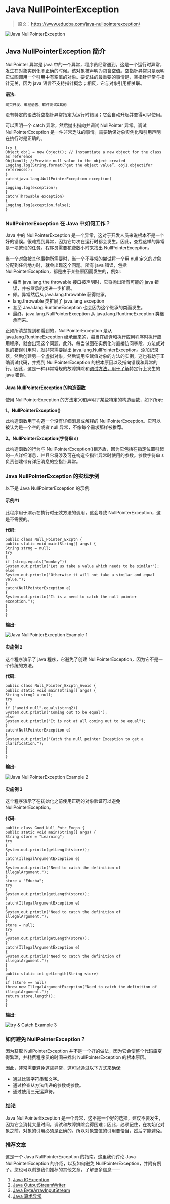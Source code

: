 # Java NullPointerException

> 原文：<https://www.educba.com/java-nullpointerexception/>

![Java NullPointerException](img/c251414a756e438e8e926d5ffefc1f9a.png)



## Java NullPointerException 简介

NullPointer 异常是 java 中的一个异常，程序员经常遇到。这是一个运行时异常，发生在对象实例化不正确的时候。该对象被声明为包含空值。空指针异常只是表明它试图调用一个引用中有空值的对象。要记住的最重要的事情是，空指针异常与指针无关，因为 java 语言不支持指针概念；相反，它与对象引用相关联。

**语法:**

<small>网页开发、编程语言、软件测试&其他</small>

没有特定的语法将空指针异常指定为运行时错误；它会自动升起并变得可以使用。

可以声明一个 catch 异常，然后抛出指向并调试 NullPointer 异常。调试 NullPointerException 是一件非常乏味的事情。需要确保对象实例化和引用声明在执行时是正确的。

```
try {
Object obj1 = new Object(); // Instantiate a new object for the class as reference
Obj1=null; //Provide null value to the object created
Logging.log(String.format(“get the object value”, obj1.object1for reference));
}
catch(java.lang.NullPointerException exception)
{
Logging.log(exception);
}
catch(Throwable exception)
{
Logging.log(exception,false);
}
```

### NullPointerException 在 Java 中如何工作？

Java 中的 NullPointerException 是一个异常，这对于开发人员来说根本不是一个好的错误。很难找到异常，因为它每次在运行时都会发生。因此，查找这样的异常是一项繁琐的任务。程序员需要花费数小时来找出 NullPointerException。

当一个对象被其他事物所需要时，当一个不寻常的尝试将一个用 null 定义的对象分配到任何地方时，就会出现这个问题。所有 java 错误，包括 NullPointerException，都是由于某些原因而发生的，例如:

*   每当 java.lang.the throwable 接口被声明时，它将抛出所有可能的 java 错误，并被继承的类进一步扩展。
*   郎。异常然后从 java.lang.throwable 获得继承。
*   lang.throwable 类扩展了 java.lang.exception
*   甚至 Java.lang.RuntimeException 也会因为这个继承的类而发生。
*   最终，java.lang.NullPointerException 从 java.lang.RuntimeException 类继承而来。

正如所清楚提到和看到的，NullPointerException 是从 java.lang.RuntimeException 继承而来的，每当在编译和执行应用程序时执行应用程序，就会出现这个问题。此外，每当试图在实例化时直接访问字段、方法或对象的错误引用时，就非常需要抛出 java.lang.NullPointerException。添加记录器，然后创建另一个虚拟对象，然后调用空赋值对象的方法的实例，这也有助于正确调试代码，并找到 NullPointerException 的根本原因以及指向错误和异常的行。因此，这是一种非常常规的故障排除和[调试方法，用于了解](https://www.educba.com/what-is-debugging/)特定行上发生的 java 错误。

#### Java NullPointerException 的构造函数

使用 NullPointerException 的方法定义和声明了某些特定的构造函数，如下所示:

**1。NullPointerException()**

此构造函数用于构造一个没有详细消息或解释的 NullPointerException。它可以被认为是一个空的或者 null 异常，不像每个需求那样被推荐。

**2。NullPointerException(字符串 s)**

此构造函数的行为与 NullPointerException()相矛盾，因为它包括在指定位置引起的一点详细消息，并且它将涉及可在构造空指针异常时使用的参数。参数字符串 s 负责创建带有详细消息的空指针异常。

### Java NullPointerException 的实现示例

以下是 Java NullPointerException 的示例:

#### 示例#1

此程序用于演示在执行时无效方法的调用，这会导致 NullPointerException，这是不需要的。

**代码:**

```
public class Null_Pointer_Excptn {
public static void main(String[] args) {
String strng = null;
try
{
if (strng.equals("monkey"))
System.out.println("Let us take a value which needs to be similar");
else
System.out.println("Otherwise it will not take a similar and equal value.");
}
catch(NullPointerException e)
{
System.out.println("It is a need to catch the null pointer exception.");
}
}
}
```

**输出:**

![Java NullPointerException Example 1](img/5755924c498168ab4d84da2f104bf1f4.png)



#### 实施例 2

这个程序演示了 java 程序，它避免了创建 NullPointerException，因为它不是一个传统的方法。

**代码:**

```
public class Null_Pointer_Excptn_Avoid {
public static void main(String[] args) {
String strng2 = null;
try
{
if ("avoid_null".equals(strng2))
System.out.println("Coming out to be equal");
else
System.out.println("It is not at all coming out to be equal");
}
catch(NullPointerException e)
{
System.out.println("Catch the null pointer Exception to get a clarification.");
}
}
}
```

**输出:**

![Java NullPointerException Example 2](img/908c3505dd37710cd1a4c496d32ea70c.png)



#### 实施例 3

这个程序演示了在初始化之前使用正确的对象验证可以避免 NullPointerException。

**代码:**

```
public class Good_Null_Pntr_Excpn {
public static void main(String[] args) {
String store = "Learning";
try
{
System.out.println(getLength(store));
}
catch(IllegalArgumentException e)
{
System.out.println("Need to catch the definition of illegalArgument.");
}
store = "Educba";
try
{
System.out.println(getLength(store));
}
catch(IllegalArgumentException e)
{
System.out.println("Need to catch the definition of illegalArgument.");
}
store = null;
try
{
System.out.println(getLength(store));
}
catch(IllegalArgumentException e)
{
System.out.println("Need to catch the definition of illegalArgument.");
}
}
public static int getLength(String store)
{
if (store == null)
throw new IllegalArgumentException("Need to catch the definition of illegalArgument.");
return store.length();
}
}
```

**输出:**

![try & Catch Example 3](img/9e9dd602cdf344b8c38cdafda54081da.png)



### 如何避免 NullPointerException？

因为获取 NullPointerException 并不是一个好的做法，因为它会使整个代码库变得繁琐，并耗费程序员的时间来找出 NullPointerException 的根本原因。

因此，非常需要避免这些异常，这可以通过以下方式来确保:

*   通过比较字符串和文字。
*   通过检查从方法传递的参数或参数。
*   通过使用三元运算符。

### 结论

Java NullPointerException 是一个异常，这不是一个好的选择，建议不要发生，因为它会消耗大量时间。调试和故障排除变得困难；因此，必须记住，在初始化对象之前，对象的引用必须是正确的。所以对象空值的引用要恰当，然后才能避免。

### 推荐文章

这是一个 Java NullPointerException 的指南。这里我们讨论 Java NullPointerException 的介绍，以及如何避免 NullPointerException，并附有例子。您也可以浏览我们推荐的其他文章，了解更多信息——

1.  [Java IOException](https://www.educba.com/java-ioexception/)
2.  [Java OutputStreamWriter](https://www.educba.com/java-outputstreamwriter/)
3.  [Java ByteArrayInputStream](https://www.educba.com/java-bytearrayinputstream/)
4.  [Java 算术异常](https://www.educba.com/java-arithmeticexception/)





